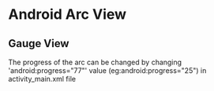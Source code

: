 # Android Arc View
## Gauge View

The progress of the arc can be changed by 
changing 'android:progress="77"' value (eg:android:progress="25") 
in activity_main.xml file

